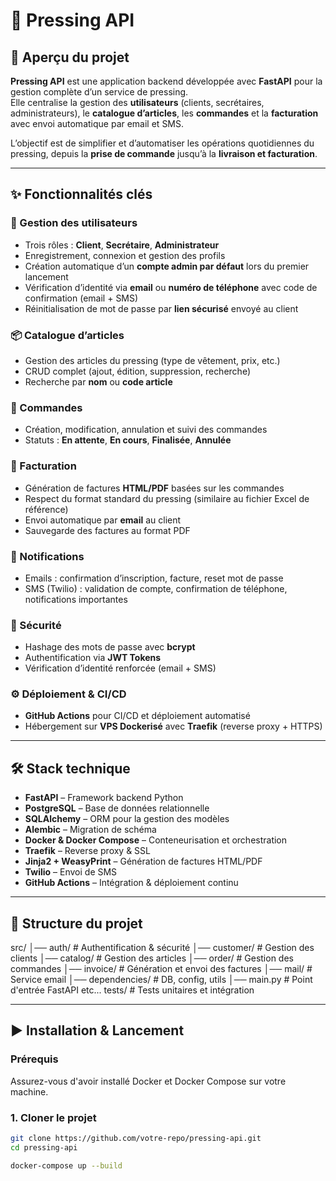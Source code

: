 # 🧺 Pressing API

## 🚀 Aperçu du projet
**Pressing API** est une application backend développée avec **FastAPI** pour la gestion complète d’un service de pressing.  
Elle centralise la gestion des **utilisateurs** (clients, secrétaires, administrateurs), le **catalogue d’articles**, les **commandes** et la **facturation** avec envoi automatique par email et SMS.  

L’objectif est de simplifier et d’automatiser les opérations quotidiennes du pressing, depuis la **prise de commande** jusqu’à la **livraison et facturation**.

---

## ✨ Fonctionnalités clés

### 👥 Gestion des utilisateurs
- Trois rôles : **Client**, **Secrétaire**, **Administrateur**  
- Enregistrement, connexion et gestion des profils  
- Création automatique d’un **compte admin par défaut** lors du premier lancement  
- Vérification d’identité via **email** ou **numéro de téléphone** avec code de confirmation (email + SMS)  
- Réinitialisation de mot de passe par **lien sécurisé** envoyé au client  

### 📦 Catalogue d’articles
- Gestion des articles du pressing (type de vêtement, prix, etc.)  
- CRUD complet (ajout, édition, suppression, recherche)  
- Recherche par **nom** ou **code article**  

### 📜 Commandes
- Création, modification, annulation et suivi des commandes  
- Statuts : **En attente**, **En cours**, **Finalisée**, **Annulée**  

### 🧾 Facturation
- Génération de factures **HTML/PDF** basées sur les commandes  
- Respect du format standard du pressing (similaire au fichier Excel de référence)  
- Envoi automatique par **email** au client  
- Sauvegarde des factures au format PDF  

### 📧 Notifications
- Emails : confirmation d’inscription, facture, reset mot de passe  
- SMS (Twilio) : validation de compte, confirmation de téléphone, notifications importantes  

### 🔑 Sécurité
- Hashage des mots de passe avec **bcrypt**  
- Authentification via **JWT Tokens**  
- Vérification d’identité renforcée (email + SMS)  

### ⚙️ Déploiement & CI/CD
- **GitHub Actions** pour CI/CD et déploiement automatisé  
- Hébergement sur **VPS Dockerisé** avec **Traefik** (reverse proxy + HTTPS)  

---

## 🛠️ Stack technique

- **FastAPI** – Framework backend Python  
- **PostgreSQL** – Base de données relationnelle  
- **SQLAlchemy** – ORM pour la gestion des modèles  
- **Alembic** – Migration de schéma  
- **Docker & Docker Compose** – Conteneurisation et orchestration  
- **Traefik** – Reverse proxy & SSL  
- **Jinja2 + WeasyPrint** – Génération de factures HTML/PDF  
- **Twilio** – Envoi de SMS  
- **GitHub Actions** – Intégration & déploiement continu  

---

## 📂 Structure du projet

src/
│── auth/ # Authentification & sécurité
│── customer/ # Gestion des clients
│── catalog/ # Gestion des articles
│── order/ # Gestion des commandes
│── invoice/ # Génération et envoi des factures
│── mail/ # Service email
│── dependencies/ # DB, config, utils
│── main.py # Point d'entrée FastAPI
etc...
tests/ # Tests unitaires et intégration



---

## ▶️ Installation & Lancement
### Prérequis
Assurez-vous d'avoir installé Docker et Docker Compose sur votre machine.

### 1. Cloner le projet
```bash
git clone https://github.com/votre-repo/pressing-api.git
cd pressing-api

docker-compose up --build
